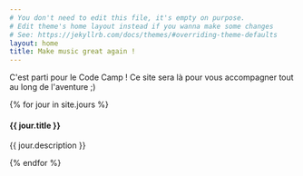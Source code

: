 ```yaml
---
# You don't need to edit this file, it's empty on purpose.
# Edit theme's home layout instead if you wanna make some changes
# See: https://jekyllrb.com/docs/themes/#overriding-theme-defaults
layout: home
title: Make music great again !
---
```


C'est parti pour le Code Camp ! Ce site sera là pour vous accompagner tout au long de l'aventure ;)

{% for jour in site.jours %}
<article class="card" style="cursor: pointer;" onclick="window.location='{{ jour.url |  prepend:site.baseurl }}';">
  <div>
    <h4>{{ jour.title }}</h4>
    <p>{{ jour.description }}</p>
  </div>
</article>
{% endfor %}
